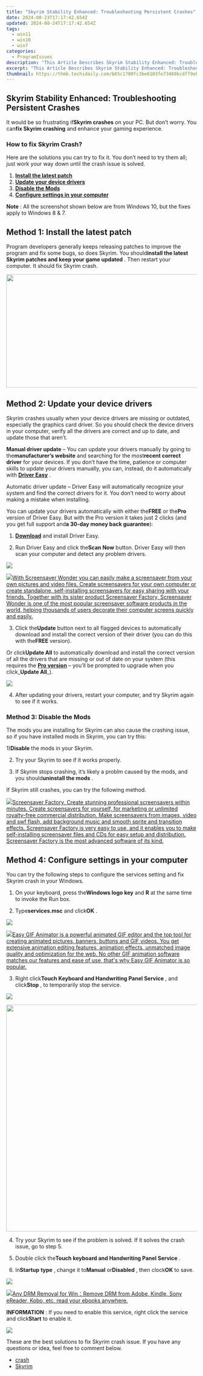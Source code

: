 ```yaml
---
title: "Skyrim Stability Enhanced: Troubleshooting Persistent Crashes"
date: 2024-08-23T17:17:42.654Z
updated: 2024-08-24T17:17:42.654Z
tags:
  - win11
  - win10
  - win7
categories:
  - ProgramIssues
description: "This Article Describes Skyrim Stability Enhanced: Troubleshooting Persistent Crashes"
excerpt: "This Article Describes Skyrim Stability Enhanced: Troubleshooting Persistent Crashes"
thumbnail: https://thmb.techidaily.com/b65c1700fc3be6103fe73469bcdff9ebd5593034f3622d27aea03408c9719ceb.jpg
---
```


## Skyrim Stability Enhanced: Troubleshooting Persistent Crashes

It would be so frustrating if**Skyrim crashes** on your PC. But don’t worry. You can**fix Skyrim crashing** and enhance your gaming experience.

### How to fix Skyrim Crash?

 Here are the solutions you can try to fix it. You don’t need to try them all; just work your way down until the crash issue is solved.

1. [**Install the latest patch**](https://tools.techidaily.com/drivereasy/download/)
2. [**Update your device drivers**](https://tools.techidaily.com/drivereasy/download/)
3. [**Disable the Mods**](https://tools.techidaily.com/drivereasy/download/)
4. [**Configure settings in your computer**](https://tools.techidaily.com/drivereasy/download/)

**Note** : All the screenshot shown below are from Windows 10, but the fixes apply to Windows 8 & 7. 

##   **Method 1: Install the latest patch** 

 Program developers generally keeps releasing patches to improve the program and fix some bugs, so does Skyrim. You should**install the latest Skyrim patches and keep your game updated** . Then restart your computer. It should fix Skyrim crash.

<!-- affiliate ads begin -->
<a href="https://aofit.pxf.io/c/5597632/1399701/16396" target="_top" id="1399701"><img src="//a.impactradius-go.com/display-ad/16396-1399701" border="0" alt="" width="960" height="300"/></a><img height="0" width="0" src="https://imp.pxf.io/i/5597632/1399701/16396" style="position:absolute;visibility:hidden;" border="0" />
<!-- affiliate ads end -->
##   **Method 2: Update your device drivers** 

 Skyrim crashes usually when your device drivers are missing or outdated, especially the graphics card driver. So you should check the device drivers in your computer, verify all the drivers are correct and up to date, and update those that aren’t.

**Manual driver update** – You can update your drivers manually by going to the**manufacturer’s website** and searching for the most**recent correct driver** for your devices. If you don’t have the time, patience or computer skills to update your drivers manually, you can, instead, do it automatically with **[Driver Easy](https://tools.techidaily.com/drivereasy/download/)**  .

 Automatic driver update – Driver Easy will automatically recognize your system and find the correct drivers for it. You don’t need to worry about making a mistake when installing.

 You can update your drivers automatically with either the**FREE** or the**Pro** version of Driver Easy. But with the Pro version it takes just 2 clicks (and you get full support and**a 30-day money back guarantee**):

 1) **[Download](https://tools.techidaily.com/drivereasy/download/)**  and install Driver Easy.

 2) Run Driver Easy and click the**Scan Now** button. Driver Easy will then scan your computer and detect any problem drivers.

![](https://images.drivereasy.com/wp-content/uploads/2018/01/img_5a713a84159a4.png) 

<!-- affiliate ads begin -->
<a href="https://secure.2checkout.com/order/checkout.php?PRODS=195080&QTY=1&AFFILIATE=108875&CART=1"><img src="https://www.blumentals.net/scrwonder/images/screensaver-software.png" border="0">With Screensaver Wonder you can easily make a screensaver from your own pictures and video files. Create screensavers for your own computer or create standalone, self-installing screensavers for easy sharing with your friends. Together with its sister product Screensaver Factory, Screensaver Wonder is one of the most popular screensaver software products in the world, helping thousands of users decorate their computer screens quickly and easily.</a>
<!-- affiliate ads end -->
 3) Click the**Update** button next to all flagged devices to automatically download and install the correct version of their driver (you can do this with the**FREE** version).

 Or click**Update All** to automatically download and install the correct version of all the drivers that are missing or out of date on your system (this requires the **[Pro version](https://tools.techidaily.com/drivereasy/download/)**  – you’ll be prompted to upgrade when you click_**Update All**_).

![](https://images.drivereasy.com/wp-content/uploads/2018/01/img_5a713ba9d0320.jpg) 

 4) After updating your drivers, restart your computer, and try Skyrim again to see if it works.

###   **Method 3: Disable the Mods** 

 The mods you are installing for Skyrim can also cause the crashing issue, so if you have installed mods in Skyrim, you can try this:

 1)**Disable** the mods in your Skyrim.

2) Try your Skyrim to see if it works properly.

 3) If Skyrim stops crashing, it’s likely a problm caused by the mods, and you should**uninstall the mods** .

If Skyrim still crashes, you can try the following method.

<!-- affiliate ads begin -->
<a href="https://secure.2checkout.com/order/checkout.php?PRODS=194977&QTY=1&AFFILIATE=108875&CART=1"><img src="https://www.blumentals.net/scrfactory/images/screensaver-software.png" border="0">Screensaver Factory, Create stunning professional screensavers within minutes. Create screensavers for yourself, for marketing or unlimited royalty-free commercial distribution. Make screensavers from images, video and swf flash, add background music and smooth sprite and transition effects. Screensaver Factory is very easy to use, and it enables you to make self-installing screensaver files and CDs for easy setup and distribution. Screensaver Factory is the most advanced software of its kind.</a>
<!-- affiliate ads end -->
##   **Method 4: Configure settings in your computer** 

 You can try the following steps to configure the services setting and fix Skyrim crash in your Windows.

 1) On your keyboard, press the**Windows logo key** and **R** at the same time to invoke the Run box. 

 2) Type**services.msc** and click**OK** .

![](https://images.drivereasy.com/wp-content/uploads/2018/03/img_5ab9c150e8a77.png) 

<!-- affiliate ads begin -->
<a href="https://secure.2checkout.com/order/checkout.php?PRODS=174416&QTY=1&AFFILIATE=108875&CART=1"><img src="https://www.easygifanimator.net/images/gif-animator.png" border="0">Easy GIF Animator is a powerful animated GIF editor and the top tool for creating animated pictures, banners, buttons and GIF videos. You get extensive animation editing features, animation effects, unmatched image quality and optimization for the web. No other GIF animation software matches our features and ease of use, that's why Easy GIF Animator is so popular.</a>
<!-- affiliate ads end -->
 3) Right click**Touch Keyboard and Handwriting Panel Service** , and click**Stop** , to temporarily stop the service.

![](https://images.drivereasy.com/wp-content/uploads/2018/03/img_5ab9c2062debb.jpg) 

<!-- affiliate ads begin -->
<a href="https://uperfect.sjv.io/c/5597632/1246754/15155" target="_top" id="1246754"><img src="//a.impactradius-go.com/display-ad/15155-1246754" border="0" alt="" width="600" height="600"/></a><img height="0" width="0" src="https://imp.pxf.io/i/5597632/1246754/15155" style="position:absolute;visibility:hidden;" border="0" />
<!-- affiliate ads end -->
 4) Try your Skyrim to see if the problem is solved. If it solves the crash issue, go to step 5.

 5) Double click the**Touch keyboard and Handwriting Panel Service** .

 6) In**Startup** **type** , change it to**Manual** or**Disabled** , then clock**OK** to save.

![](https://images.drivereasy.com/wp-content/uploads/2018/03/img_5ab9c2417cd95.png) 

<!-- affiliate ads begin -->
<a href="https://secure.2checkout.com/order/checkout.php?PRODS=4600113&QTY=1&AFFILIATE=108875&CART=1"><img src="https://www.epubor.com/images/drm-removal-feature2.png" border="0">Any DRM Removal for Win：Remove DRM from Adobe, Kindle, Sony eReader, Kobo, etc, read your ebooks anywhere.</a>
<!-- affiliate ads end -->
**INFORMATION** : If you need to enable this service, right click the service and click**Start** to enable it. 

![](https://images.drivereasy.com/wp-content/uploads/2018/03/img_5ab9c323bba37.jpg) 

 These are the best solutions to fix Skyrim crash issue. If you have any questions or idea, feel free to comment below.

* [crash](https://tools.techidaily.com/drivereasy/download/)
* [Skyrim](https://tools.techidaily.com/drivereasy/download/)

<ins class="adsbygoogle"
     style="display:block"
     data-ad-format="autorelaxed"
     data-ad-client="ca-pub-7571918770474297"
     data-ad-slot="1223367746"></ins>



<ins class="adsbygoogle"
     style="display:block"
     data-ad-client="ca-pub-7571918770474297"
     data-ad-slot="8358498916"
     data-ad-format="auto"
     data-full-width-responsive="true"></ins>


